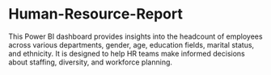 # Human-Resource-Report
This Power BI dashboard provides insights into the headcount of employees across various departments, gender, age, education fields, marital status, and ethnicity. It is designed to help HR teams make informed decisions about staffing, diversity, and workforce planning.
